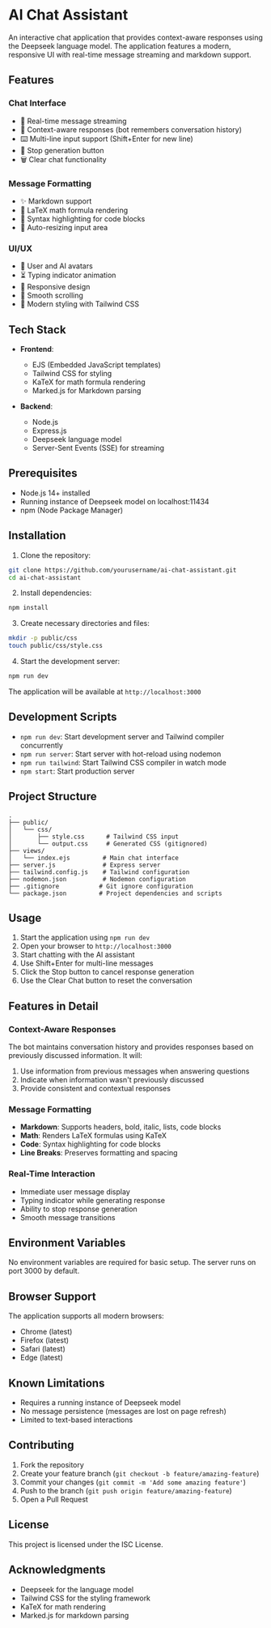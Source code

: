 # AI Chat Assistant

An interactive chat application that provides context-aware responses using the Deepseek language model. The application features a modern, responsive UI with real-time message streaming and markdown support.

## Features

### Chat Interface
- 💬 Real-time message streaming
- 🔄 Context-aware responses (bot remembers conversation history)
- ⌨️ Multi-line input support (Shift+Enter for new line)
- 🔴 Stop generation button
- 🗑️ Clear chat functionality

### Message Formatting
- ✨ Markdown support
- 📝 LaTeX math formula rendering
- 🎨 Syntax highlighting for code blocks
- 📏 Auto-resizing input area

### UI/UX
- 👤 User and AI avatars
- ⏳ Typing indicator animation
- 📱 Responsive design
- 🌊 Smooth scrolling
- 💅 Modern styling with Tailwind CSS

## Tech Stack

- **Frontend**:
  - EJS (Embedded JavaScript templates)
  - Tailwind CSS for styling
  - KaTeX for math formula rendering
  - Marked.js for Markdown parsing

- **Backend**:
  - Node.js
  - Express.js
  - Deepseek language model
  - Server-Sent Events (SSE) for streaming

## Prerequisites

- Node.js 14+ installed
- Running instance of Deepseek model on localhost:11434
- npm (Node Package Manager)

## Installation

1. Clone the repository:

```bash
git clone https://github.com/yourusername/ai-chat-assistant.git
cd ai-chat-assistant
```

2. Install dependencies:

```bash
npm install
```

3. Create necessary directories and files:

```bash
mkdir -p public/css
touch public/css/style.css
```

4. Start the development server:

```bash
npm run dev
```

The application will be available at `http://localhost:3000`

## Development Scripts

- `npm run dev`: Start development server and Tailwind compiler concurrently
- `npm run server`: Start server with hot-reload using nodemon
- `npm run tailwind`: Start Tailwind CSS compiler in watch mode
- `npm start`: Start production server

## Project Structure

```
.
├── public/
│   └── css/
│       ├── style.css      # Tailwind CSS input
│       └── output.css     # Generated CSS (gitignored)
├── views/
│   └── index.ejs         # Main chat interface
├── server.js             # Express server
├── tailwind.config.js    # Tailwind configuration
├── nodemon.json          # Nodemon configuration
├── .gitignore           # Git ignore configuration
└── package.json         # Project dependencies and scripts
```

## Usage

1. Start the application using `npm run dev`
2. Open your browser to `http://localhost:3000`
3. Start chatting with the AI assistant
4. Use Shift+Enter for multi-line messages
5. Click the Stop button to cancel response generation
6. Use the Clear Chat button to reset the conversation

## Features in Detail

### Context-Aware Responses
The bot maintains conversation history and provides responses based on previously discussed information. It will:
1. Use information from previous messages when answering questions
2. Indicate when information wasn't previously discussed
3. Provide consistent and contextual responses

### Message Formatting
- **Markdown**: Supports headers, bold, italic, lists, code blocks
- **Math**: Renders LaTeX formulas using KaTeX
- **Code**: Syntax highlighting for code blocks
- **Line Breaks**: Preserves formatting and spacing

### Real-Time Interaction
- Immediate user message display
- Typing indicator while generating response
- Ability to stop response generation
- Smooth message transitions

## Environment Variables

No environment variables are required for basic setup. The server runs on port 3000 by default.

## Browser Support

The application supports all modern browsers:
- Chrome (latest)
- Firefox (latest)
- Safari (latest)
- Edge (latest)

## Known Limitations

- Requires a running instance of Deepseek model
- No message persistence (messages are lost on page refresh)
- Limited to text-based interactions

## Contributing

1. Fork the repository
2. Create your feature branch (`git checkout -b feature/amazing-feature`)
3. Commit your changes (`git commit -m 'Add some amazing feature'`)
4. Push to the branch (`git push origin feature/amazing-feature`)
5. Open a Pull Request

## License

This project is licensed under the ISC License.

## Acknowledgments

- Deepseek for the language model
- Tailwind CSS for the styling framework
- KaTeX for math rendering
- Marked.js for markdown parsing

